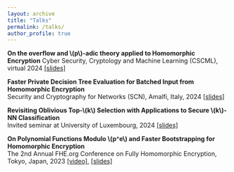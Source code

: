 ```yaml
---
layout: archive
title: "Talks"
permalink: /talks/
author_profile: true
---
```

**On the overflow and \\(p\\)-adic theory applied to Homomorphic Encryption** 
Cyber Security, Cryptology and Machine Learning (CSCML), virtual 2024 [[slides]](/files/slides_padic.pdf)

**Faster Private Decision Tree Evaluation for Batched Input from Homomorphic Encryption**  
Security and Cryptography for Networks (SCN), Amalfi, Italy, 2024  [[slides]](/files/SCN_PDTE.pdf)

**Revisiting Oblivious Top-\\(k\\) Selection with Applications to Secure \\(k\\)-NN Classification**  
Invited seminar at University of Luxembourg, 2024  [[slides]](/files/slides_knn.pdf)

**On Polynomial Functions Modulo \\(p^e\\) and Faster Bootstrapping for Homomorphic Encryption**  
The 2nd Annual FHE.org Conference on Fully Homomorphic Encryption, Tokyo, Japan, 2023  [[video]](https://www.youtube.com/watch?v=HPx_6_d4WDQ&list=PLnbmMskCVh1ei6AkXHDTAefkGZaBmtUQO&index=2),  [[slides]](https://cosicdatabase.esat.kuleuven.be/backend/publications/files/talk/583)